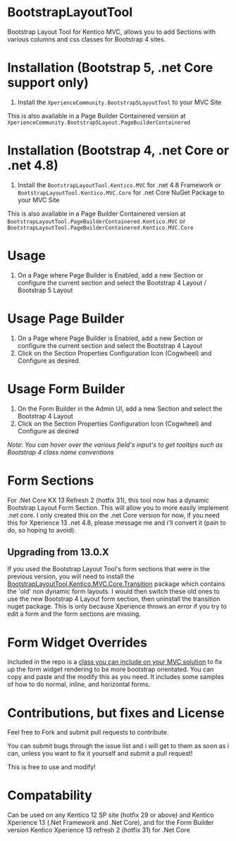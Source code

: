 
# BootstrapLayoutTool
Bootstrap Layout Tool for Kentico MVC, allows you to add Sections with various columns and css classes for Bootstrap 4 sites.

# Installation (Bootstrap 5, .net Core support only)
1. Install the `XperienceCommunity.Bootstrap5LayoutTool`  to your MVC Site

This is also available in a Page Builder Containered version at `XperienceCommunity.Bootstrap5Layout.PageBuilderContainered`

# Installation (Bootstrap 4, .net Core or .net 4.8)
1. Install the `BootstrapLayoutTool.Kentico.MVC` for .net 4.8 Framework or `BootstrapLayoutTool.Kentico.MVC.Core` for .net Core NuGet Package to your MVC Site

This is also available in a Page Builder Containered version at `BootstrapLayoutTool.PageBuilderContainered.Kentico.MVC` or `BootstrapLayoutTool.PageBuilderContainered.Kentico.MVC.Core`

# Usage
1. On a Page where Page Builder is Enabled, add a new Section or configure the current section and select the Bootstrap 4 Layout / Bootstrap 5 Layout

# Usage Page Builder
1. On a Page where Page Builder is Enabled, add a new Section or configure the current section and select the Bootstrap 4 Layout
1. Click on the Section Properties Configuration Icon (Cogwheel) and Configure as desired.

# Usage Form Builder
1. On the Form Builder in the Admin UI, add a new Section and select the Bootstrap 4 Layout
1. Click on the Section Properties Configuration Icon (Cogwheel) and Configure as desired

*Note: You can hover over the various field's input's to get tooltips such as Bootstrap 4 class name conventions*

# Form Sections
For .Net Core KX 13 Refresh 2 (hotfix 31), this tool now has a dynamic Bootstrap Layout Form Section.  This will allow you to more easily implement .net core.  I only created this on the .net Core version for now, if you need this for Xperience 13 .net 4.8, please message me and i'll convert it (pain to do, so hoping to avoid).

## Upgrading from 13.0.X
If you used the Bootstrap Layout Tool's form sections that were in the previous version, you will need to install the [BootstrapLayoutTool.Kentico.MVC.Core.Transition](https://www.nuget.org/packages/BootstrapLayoutTool.Kentico.MVC.Core.Transition/) package which contains the 'old' non dynamic form layouts. I would then switch these old ones to use the new Bootstrap 4 Layout form section, then uninstall the transition nuget package.  This is only because Xperience throws an error if you try to edit a form and the form sections are missing.

# Form Widget Overrides
Included in the repo is a [class you can include on your MVC solution](https://github.com/KenticoDevTrev/BootstrapLayoutTool/blob/master/Bootstrap-FormWidget-Customization.cs) to fix up the form widget rendering to be more bootstrap orientated.  You can copy and paste and the modify this as you need.  It includes some samples of how to do normal, inline, and horizontal forms.

# Contributions, but fixes and License
Feel free to Fork and submit pull requests to contribute.

You can submit bugs through the issue list and i will get to them as soon as i can, unless you want to fix it yourself and submit a pull request!

This is free to use and modify!

# Compatability
Can be used on any Kentico 12 SP site (hotfix 29 or above) and Kentico Xperience 13 (.Net Framework and .Net Core), and for the Form Builder version Kentico Xperience 13 refresh 2 (hotfix 31) for .Net Core
